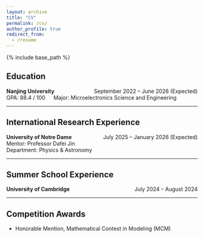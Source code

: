 ```yaml
---
layout: archive
title: "CV"
permalink: /cv/
author_profile: true
redirect_from:
  - /resume
---
```


{% include base_path %}
## Education

**Nanjing University**<span style="float: right;">      &emsp;&emsp;&emsp;&emsp;  September 2022 – June 2026 (Expected)</span>  
GPA: 88.4 / 100 &emsp; Major: Microelectronics Science and Engineering

---

## International Research Experience

**University of Notre Dame**<span style="float: right;">    &emsp;&emsp;&emsp;&emsp;     July 2025 – January 2026 (Expected)</span>  
Mentor: Professor Dafei Jin  
Department: Physics & Astronomy

---

## Summer School Experience

**University of Cambridge**<span style="float: right;">      &emsp;&emsp;&emsp;&emsp;  July 2024 – August 2024</span>

---

## Competition Awards

- Honorable Mention, Mathematical Contest in Modeling (MCM)

